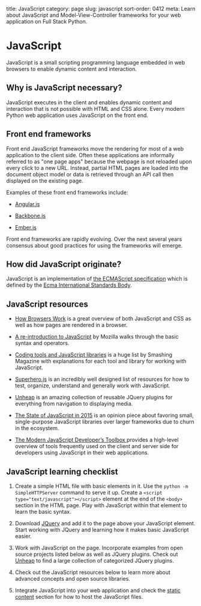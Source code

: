 title: JavaScript
category: page
slug: javascript
sort-order: 0412
meta: Learn about JavaScript and Model-View-Controller frameworks for your web application on Full Stack Python.


# JavaScript
JavaScript is a small scripting programming language embedded in web browsers 
to enable dynamic content and interaction. 


## Why is JavaScript necessary?
JavaScript executes in the client and enables dynamic content and interaction
that is not possible with HTML and CSS alone. Every modern Python web 
application uses JavaScript on the front end. 


## Front end frameworks
Front end JavaScript frameworks move the rendering for most of a web 
application to the client side. Often these applications are informally 
referred to as "one page apps" because the webpage is not reloaded upon every
click to a new URL. Instead, partial HTML pages are loaded into the 
document object model or data is retrieved through an API call then displayed
on the existing page.

Examples of these front end frameworks include:

* [Angular.js](https://angularjs.org/)

* [Backbone.js](http://backbonejs.org/)

* [Ember.js](http://emberjs.com/)

Front end frameworks are rapidly evolving. Over the next several years 
consensus about good practices for using the frameworks will emerge.


## How did JavaScript originate?
JavaScript is an implementation of 
[the ECMAScript specification](https://developer.mozilla.org/en-US/docs/Web/JavaScript/Guide/JavaScript_Overview) 
which is defined by the 
[Ecma International Standards Body](http://www.ecma-international.org/default.htm).


## JavaScript resources
* [How Browsers Work](http://www.html5rocks.com/en/tutorials/internals/howbrowserswork/)
  is a great overview of both JavaScript and CSS as well as how pages are 
  rendered in a browser.

* [A re-introduction to JavaScript](https://developer.mozilla.org/en-US/docs/Web/JavaScript/A_re-introduction_to_JavaScript)
  by Mozilla walks through the basic syntax and operators.

* [Coding tools and JavaScript libraries](http://www.smashingmagazine.com/2011/10/28/useful-coding-workflow-tools-for-web-designers-developers/)
  is a huge list by Smashing Magazine with explanations for each tool and 
  library for working with JavaScript.

* [Superhero.js](http://superherojs.com/) is an incredibly well designed list
  of resources for how to test, organize, understand and generally work with
  JavaScript.

* [Unheap](http://www.unheap.com/) is an amazing collection of reusable JQuery 
  plugins for everything from navigation to displaying media.

* [The State of JavaScript in 2015](http://www.breck-mckye.com/blog/2014/12/the-state-of-javascript-in-2015/)
  is an opinion piece about favoring small, single-purpose JavaScript libraries 
  over larger frameworks due to churn in the ecosystem.

* [The Modern JavaScript Developer’s Toolbox ](http://www.infoq.com/articles/modern-javascript-toolbox)
  provides a high-level overview of tools frequently used on the client and
  server side for developers using JavaScript in their web applications.


## JavaScript learning checklist
1. Create a simple HTML file with basic elements in it. Use the
   ``python -m SimpleHTTPServer`` command to serve it up. Create a 
   ``<script type="text/javascript"></script>`` 
   element at the end of the ``<body>`` section in the HTML page. Play
   with JavaScript within that element to learn the basic syntax.

1. Download [JQuery](http://jquery.com/) and add it to the page above your 
   JavaScript element. Start working with JQuery and learning how it makes 
   basic JavaScript easier.

1. Work with JavaScript on the page. Incorporate examples from open source 
   projects listed below as well as JQuery plugins. Check out 
   [Unheap](http://www.unheap.com/) to find a large collection of categorized 
   JQuery plugins.

1. Check out the JavaScript resources below to learn more about advanced 
   concepts and open source libraries.

1. Integrate JavaScript into your web application and check the 
   [static content](/static-content.html) section for how to host the 
   JavaScript files.

